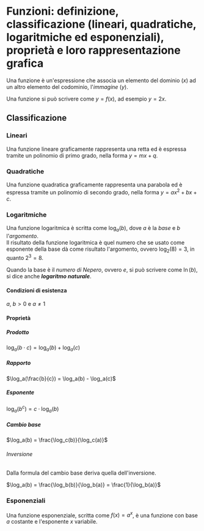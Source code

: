 # Funzioni: definizione, classificazione (lineari, quadratiche, logaritmiche ed esponenziali), proprietà e loro rappresentazione grafica

Una funzione è un'espressione che associa un elemento del dominio ($x$) ad un
altro elemento del codominio, l'*immagine* ($y$).

Una funzione si può scrivere come $y = f(x)$, ad esempio $y = 2x$.

## Classificazione

### Lineari

Una funzione lineare graficamente rappresenta una retta ed è espressa tramite un
polinomio di primo grado, nella forma $y = mx + q$.

### Quadratiche

Una funzione quadratica graficamente rappresenta una parabola ed è espressa
tramite un polinomio di secondo grado, nella forma $y = ax^2 + bx + c$.

### Logaritmiche

Una funzione logaritmica è scritta come $\log_a(b)$, dove $a$ è la *base* e $b$
l'*argomento*.\
Il risultato della funzione logaritmica è quel numero che se usato come
esponente della base dà come risultato l'argomento, ovvero $\log_2(8) = 3$, in
quanto $2^3 = 8$.

Quando la base è il *numero di Nepero*, ovvero $e$, si può scrivere come
$\ln(b)$, si dice anche ***logaritmo naturale***.

#### Condizioni di esistenza

$a,\ b > 0$ e $a \not = 1$

#### Proprietà

##### Prodotto

$\log_a(b \cdot c) = \log_a(b) + \log_a(c)$

##### Rapporto

$\log_a(\frac{b}{c}) = \log_a(b) - \log_a(c)$

##### Esponente

$\log_a(b^c) = c \cdot \log_a(b)$

##### Cambio base

$\log_a(b) = \frac{\log_c(b)}{\log_c(a)}$

###### Inversione

Dalla formula del cambio base deriva quella dell'inversione.

$\log_a(b) = \frac{\log_b(b)}{\log_b(a)} = \frac{1}{\log_b(a)}$

### Esponenziali

Una funzione esponenziale, scritta come $f(x) = a^x$, è una funzione con base
$a$ costante e l'esponente $x$ variabile.
